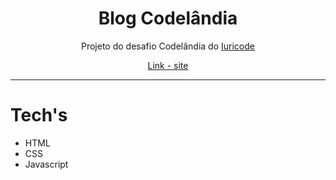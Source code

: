 <div align="center">
    <h1>Blog Codelândia</h1>
    <p>Projeto do desafio Codelândia do <a href="https://instagram.com/iuricode" target="_blank"/>Iuricode</a></p>
    <a href="https://user-kbite.github.io/codelandia" target="_blank">Link - site</a>
</div>

---

<h1>Tech's</h1>
    <ul>
        <li>HTML</li>
        <li>CSS</li>
        <li>Javascript</li>
    </ul>
